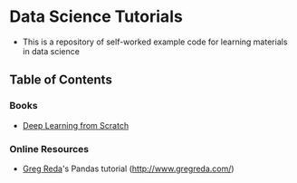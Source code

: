 # Data Science Tutorials 
+ This is a repository of self-worked example code for learning materials in data science  

## Table of Contents  

### Books
+ [Deep Learning from Scratch](https://github.com/liberaliscomputing/data-science-tutorials/tree/master/books/deep-learning-from-scratch)

### Online Resources
+ [Greg Reda](http://www.gregreda.com/)'s Pandas tutorial (http://www.gregreda.com/)
